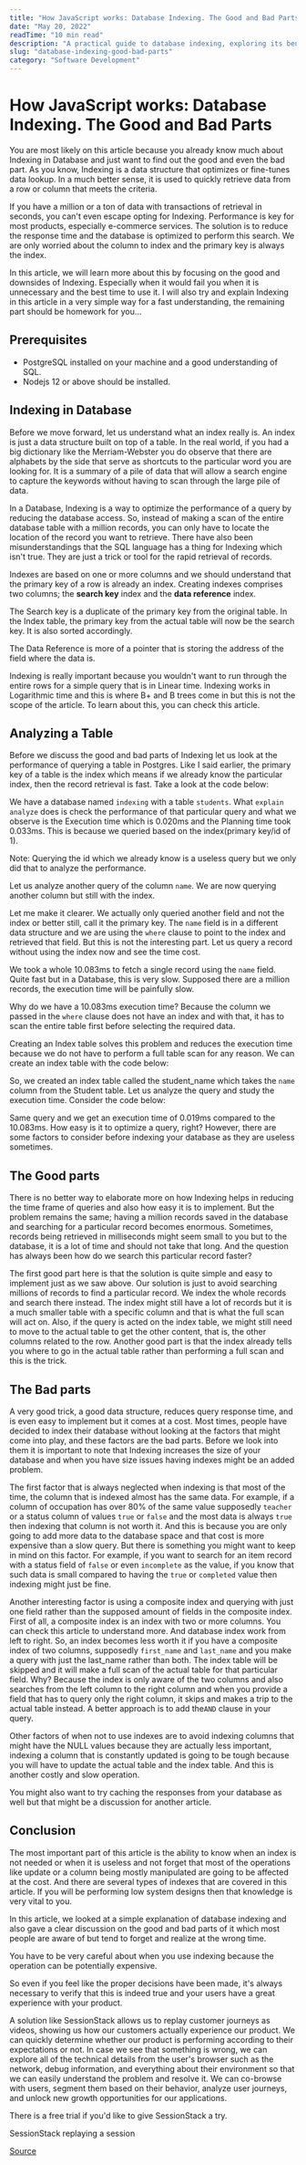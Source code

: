 ```yaml
---
title: "How JavaScript works: Database Indexing. The Good and Bad Parts"
date: "May 20, 2022"
readTime: "10 min read"
description: "A practical guide to database indexing, exploring its benefits, pitfalls, and best practices for performance."
slug: "database-indexing-good-bad-parts"
category: "Software Development"
---
```


# How JavaScript works: Database Indexing. The Good and Bad Parts

You are most likely on this article because you already know much about Indexing in Database and just want to find out the good and even the bad part. As you know, Indexing is a data structure that optimizes or fine-tunes data lookup. In a much better sense, it is used to quickly retrieve data from a row or column that meets the criteria.

If you have a million or a ton of data with transactions of retrieval in seconds, you can't even escape opting for Indexing. Performance is key for most products, especially e-commerce services. The solution is to reduce the response time and the database is optimized to perform this search. We are only worried about the column to index and the primary key is always the index.

In this article, we will learn more about this by focusing on the good and downsides of Indexing. Especially when it would fail you when it is unnecessary and the best time to use it. I will also try and explain Indexing in this article in a very simple way for a fast understanding, the remaining part should be homework for you…

## Prerequisites

* PostgreSQL installed on your machine and a good understanding of SQL.
* Nodejs 12 or above should be installed.

## Indexing in Database

Before we move forward, let us understand what an index really is. An index is just a data structure built on top of a table. In the real world, if you had a big dictionary like the Merriam-Webster you do observe that there are alphabets by the side that serve as shortcuts to the particular word you are looking for. It is a summary of a pile of data that will allow a search engine to capture the keywords without having to scan through the large pile of data.

In a Database, Indexing is a way to optimize the performance of a query by reducing the database access. So, instead of making a scan of the entire database table with a million records, you can only have to locate the location of the record you want to retrieve. There have also been misunderstandings that the SQL language has a thing for Indexing which isn't true. They are just a trick or tool for the rapid retrieval of records.

Indexes are based on one or more columns and we should understand that the primary key of a row is already an index. Creating indexes comprises two columns; the **search key** index and the **data reference** index.

The Search key is a duplicate of the primary key from the original table. In the Index table, the primary key from the actual table will now be the search key. It is also sorted accordingly.

The Data Reference is more of a pointer that is storing the address of the field where the data is.

Indexing is really important because you wouldn't want to run through the entire rows for a simple query that is in Linear time. Indexing works in Logarithmic time and this is where B+ and B trees come in but this is not the scope of the article. To learn about this, you can check this article.

## Analyzing a Table

Before we discuss the good and bad parts of Indexing let us look at the performance of querying a table in Postgres. Like I said earlier, the primary key of a table is the index which means if we already know the particular index, then the record retrieval is fast. Take a look at the code below:

We have a database named `indexing` with a table `students`. What `explain analyze` does is check the performance of that particular query and what we observe is the Execution time which is 0.020ms and the Planning time took 0.033ms. This is because we queried based on the index(primary key/id of 1).

Note: Querying the id which we already know is a useless query but we only did that to analyze the performance.

Let us analyze another query of the column `name`. We are now querying another column but still with the index.

Let me make it clearer. We actually only queried another field and not the index or better still, call it the primary key. The `name` field is in a different data structure and we are using the `where` clause to point to the index and retrieved that field. But this is not the interesting part. Let us query a record without using the index now and see the time cost.

We took a whole 10.083ms to fetch a single record using the `name` field. Quite fast but in a Database, this is very slow. Supposed there are a million records, the execution time will be painfully slow.

Why do we have a 10.083ms execution time? Because the column we passed in the `where` clause does not have an index and with that, it has to scan the entire table first before selecting the required data.

Creating an Index table solves this problem and reduces the execution time because we do not have to perform a full table scan for any reason. We can create an index table with the code below:

So, we created an index table called the student_name which takes the `name` column from the Student table. Let us analyze the query and study the execution time. Consider the code below:

Same query and we get an execution time of 0.019ms compared to the 10.083ms. How easy is it to optimize a query, right? However, there are some factors to consider before indexing your database as they are useless sometimes.

## The Good parts

There is no better way to elaborate more on how Indexing helps in reducing the time frame of queries and also how easy it is to implement. But the problem remains the same; having a million records saved in the database and searching for a particular record becomes enormous. Sometimes, records being retrieved in milliseconds might seem small to you but to the database, it is a lot of time and should not take that long. And the question has always been how do we search this particular record faster?

The first good part here is that the solution is quite simple and easy to implement just as we saw above. Our solution is just to avoid searching millions of records to find a particular record. We index the whole records and search there instead. The index might still have a lot of records but it is a much smaller table with a specific column and that is what the full scan will act on. Also, if the query is acted on the index table, we might still need to move to the actual table to get the other content, that is, the other columns related to the row. Another good part is that the index already tells you where to go in the actual table rather than performing a full scan and this is the trick.

## The Bad parts

A very good trick, a good data structure, reduces query response time, and is even easy to implement but it comes at a cost. Most times, people have decided to index their database without looking at the factors that might come into play, and these factors are the bad parts. Before we look into them it is important to note that Indexing increases the size of your database and when you have size issues having indexes might be an added problem.

The first factor that is always neglected when indexing is that most of the time, the column that is indexed almost has the same data. For example, if a column of occupation has over 80% of the same value supposedly `teacher` or a status column of values `true` or `false` and the most data is always `true` then indexing that column is not worth it. And this is because you are only going to add more data to the database space and that cost is more expensive than a slow query. But there is something you might want to keep in mind on this factor. For example, if you want to search for an item record with a status field of `false` or even `incomplete` as the value, if you know that such data is small compared to having the `true` or `completed` value then indexing might just be fine.

Another interesting factor is using a composite index and querying with just one field rather than the supposed amount of fields in the composite index. First of all, a composite index is an index with two or more columns. You can check this article to understand more. And database index work from left to right. So, an index becomes less worth it if you have a composite index of two columns, supposedly `first_name` and `last_name` and you make a query with just the last_name rather than both. The index table will be skipped and it will make a full scan of the actual table for that particular field. Why? Because the index is only aware of the two columns and also searches from the left column to the right column and when you provide a field that has to query only the right column, it skips and makes a trip to the actual table instead. A better approach is to add the`AND` clause in your query.

Other factors of when not to use indexes are to avoid indexing columns that might have the NULL values because they are actually less important, indexing a column that is constantly updated is going to be tough because you will have to update the actual table and the index table. And this is another costly and slow operation.

You might also want to try caching the responses from your database as well but that might be a discussion for another article.

## Conclusion

The most important part of this article is the ability to know when an index is not needed or when it is useless and not forget that most of the operations like update or a column being mostly manipulated are going to be affected at the cost. And there are several types of indexes that are covered in this article. If you will be performing low system designs then that knowledge is very vital to you.

In this article, we looked at a simple explanation of database indexing and also gave a clear discussion on the good and bad parts of it which most people are aware of but tend to forget and realize at the wrong time.

You have to be very careful about when you use indexing because the operation can be potentially expensive.

So even if you feel like the proper decisions have been made, it's always necessary to verify that this is indeed true and your users have a great experience with your product.

A solution like SessionStack allows us to replay customer journeys as videos, showing us how our customers actually experience our product. We can quickly determine whether our product is performing according to their expectations or not. In case we see that something is wrong, we can explore all of the technical details from the user's browser such as the network, debug information, and everything about their environment so that we can easily understand the problem and resolve it. We can co-browse with users, segment them based on their behavior, analyze user journeys, and unlock new growth opportunities for our applications.

There is a free trial if you'd like to give SessionStack a try.

SessionStack replaying a session

[Source](https://medium.com/sessionstack-blog/database-indexing-the-good-and-bad-parts-355b95862780)
